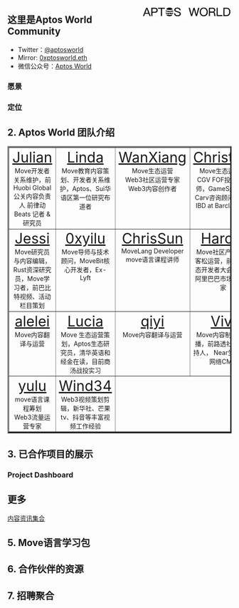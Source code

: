 <img 
    align="right" 
    style="pointer-events:none;" 
    src="./images/logofont.png" width=40%
/>

## 这里是Aptos World Community

- Twitter：[@aptosworld](https://twitter.com/aptosworld)
- Mirror: [0xptosworld.eth](https://mirror.xyz/0xaptosworld.eth)
- 微信公众号：[Aptos World](./src/Wechat.md)

### 愿景

### 定位

## 2. Aptos World 团队介绍
<table border="3">
<tr>
<td width=20% valign="top">
<center>
<font size = 6>
<a href="https://twitter.com/web3julian">Julian</a>
</font>
<br/>
Move开发者关系维护，前Huobi Global公关内容负责人 前律动 Beats 记者 & 研究员
</center>
</td>
<td width=20% valign="top">
<center>
<font size = 6>
<a href="https://twitter.com/linda_guagua">Linda</a>
</font>
<br/>
Move教育内容策划、开发者关系维护，Aptos、Sui华语区第一位研究布道者
</center>
</td>
<td width=20% valign="top">
<center>
<font size = 6>
<a href="./">WanXiang</a>
</font>
<br/>
Move生态运营<br/>
Web3社区运营专家<br/>
Web3内容创作者
</center>
</td>
<td width=20% valign="top">
<center>
<font size = 6>
<a href="https://twitter.com/Bambibeer1">Christina</a>
</font>
<br/>
Move生态运营，CGV FOF投资分析师，GameSpace、Carv咨询顾问，Ex-IBD at Barclays UK
</center>
</td>
<td width=20% valign="top">
<center>
<font size = 6>
<a href="https://twitter.com/jolestar">Jelestar</a>
</font>
<br/>
Move导师与技术顾问，Move Language Contributor、Starcoin Core Developer、WestarLabs Chief Architect
</center>
</td>
</tr>
<tr>
<td width=25% valign="top">
<center>
<font size = 6>
<a href="https://twitter.com/Longdefi1">Jessi</a>
</font>
<br/>
Move研究员与内容编辑，Rust资深研究员，Move学习者，前巴比特视频、活动栏目策划
</center>
</td>
<td width=25% valign="top">
<center>
<font size = 6>
<a href="https://twitter.com/0xyilu">0xyilu</a>
</font>
<br/>
Move导师与技术顾问，MoveBit核心开发者，Ex-Lyft
</center>
</td>
<td width=25% valign="top">
<center>
<font size = 6>
<a href="https://twitter.com/chrissun12138">ChrisSun</a>
</font>
<br/>
MoveLang Developer<br/>
move语言课程讲师
</center>
</td>
<td width=25% valign="top">
<center>
<font size = 6>
<a href="https://twitter.com/haroldxuu_">Harold</a>
</font>
<br/>
Move社区产品与黑客松运营，前百度生态开发者大会运营，阿里巴巴市场营销专家
</center>
</td>
<td width=25% valign="top">
<center>
<font size = 6>
<a href="https://twitter.com/gentlebreeze007">MengHuo</a>
</font>
<br/>
Move生态社区运营，数字游民，瓦猫之夏的活动共建者。自媒体和社群运营达人
</center>
</td>
</tr>
<tr>
<td width=25% valign="top">
<center>
<font size = 6>
<a href="https://twitter.com/alalei_">alelei</a>
</font>
<br/>
Move内容翻译与运营
</center>
</td>
<td width=25% valign="top">
<center>
<font size = 6>
<a href="https://twitter.com/no_buscando">Lucia</a>
</font>
<br/>
Move 生态运营策划，Aptos生态研究员，清华英语和经金在读，目前商汤战投实习
</center>
</td>
<td width=25% valign="top">
<center>
<font size = 6>
<a href="https://twitter.com/qiyixx7171">qiyi</a>
</font>
<br/>
Move内容翻译与运营
</center>
</td>
<td width=25% valign="top">
<center>
<font size = 6>
<a href="https://twitter.com/vivilinsv">Vivi</a>
</font>
<br/>
Move内容制作与传播，前路透社财经主持人，
Near生态章鱼网络CMO
</center>
</td>
<td width=25% valign="top">
<center>
<font size = 6>
<a href="./">Chloe</a>
</font>
<br/>
内容翻译与运营<br/>
北大汇丰企业管理硕士
</center>
</td>
</tr>
</td>
<tr>
<td width=25% valign="top">
<center>
<font size = 6>
<a href="./">yulu</a>
</font>
<br/>
move语言课程筹划<br/>
Web3流量运营专家
</center>
</td>
<td width=25% valign="top">
<center>
<font size = 6>
<a href="./">Wind34</a>
</font>
<br/>
Web3视频策划剪辑，新华社、芒果tv、抖音等丰富视频工作经验
</center>
</td>
</tr>
</table>

## 3. 已合作项目的展示

### Project Dashboard

## 更多

[内容资讯集合](./src/myPost.md)

## 5. Move语言学习包

## 6. 合作伙伴的资源

## 7. 招聘聚合